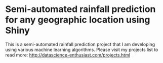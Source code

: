 # Semi-automated rainfall prediction for any geographic location using Shiny

This is a semi-automated rainfall prediction project that I am developing using various machine learning algorithms.
Please visit my projects list to read more: http://datascience-enthusiast.com/projects.html
